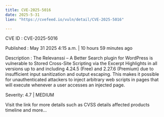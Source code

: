 ```yaml
---
title: CVE-2025-5016
date: 2025-5-31
lien: "https://cvefeed.io/vuln/detail/CVE-2025-5016"

---
```


CVE ID : CVE-2025-5016

Published :  May 31
2025
4:15 a.m. | 10 hours
59 minutes ago

Description : The Relevanssi – A Better Search plugin for WordPress is vulnerable to Stored Cross-Site Scripting via the Excerpt Highlights in all versions up to
and including
4.24.5 (Free) and 2.27.6 (Premium) due to insufficient input sanitization and output escaping. This makes it possible for unauthenticated attackers to inject arbitrary web scripts in pages that will execute whenever a user accesses an injected page.

Severity: 4.7 | MEDIUM

Visit the link for more details
such as CVSS details
affected products
timeline
and more...
